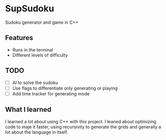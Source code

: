 # SupSudoku
Sudoku generator and game in C++

## Features
- Runs in the terminal
- Different levels of difficulty

## TODO

- [ ] AI to solve the sudoku
- [ ] Use flags to differentiate only generating or playing
- [ ] Add time tracker for generating mode

## What I learned

I learned a lot about using C++ with this project. I leaned about optimizing code to maje it faster, using recursivity to generate the grids and generally a lot about the language in itself.